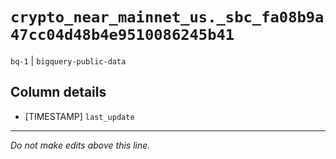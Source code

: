 # `crypto_near_mainnet_us._sbc_fa08b9a47cc04d48b4e9510086245b41`
`bq-1` | `bigquery-public-data`

## Column details
* [TIMESTAMP] `last_update`

-------------------------------------------------------------------------------
*Do not make edits above this line.*
